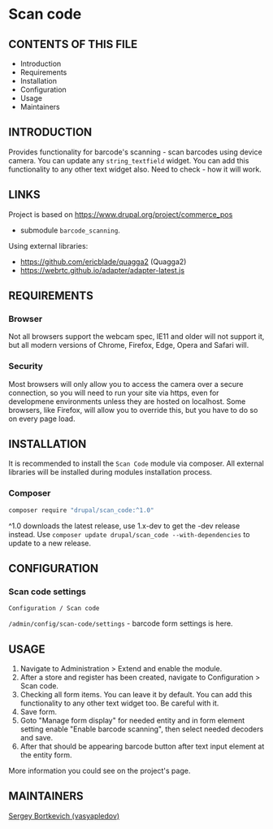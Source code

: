 # Scan code

CONTENTS OF THIS FILE
---------------------

* Introduction
* Requirements
* Installation
* Configuration
* Usage
* Maintainers

INTRODUCTION
------------
Provides functionality for barcode's scanning -
scan barcodes using device camera.
You can update any `string_textfield` widget.
You can add this functionality to any other
text widget also.
Need to check - how it will work.

LINKS
------------

Project is based on
https://www.drupal.org/project/commerce_pos
- submodule `barcode_scanning`.

Using external libraries:
 - https://github.com/ericblade/quagga2 (Quagga2)
 - https://webrtc.github.io/adapter/adapter-latest.js

REQUIREMENTS
------------

### Browser ####

Not all browsers support the webcam spec, IE11 and older will not support it,
but all modern versions of Chrome, Firefox, Edge, Opera and Safari will.

### Security ###

Most browsers will only allow you to access
the camera over a secure connection,
so you will need to run your site via https, even for
developmenе environments unless they are hosted on localhost.
Some browsers, like Firefox, will allow you
to override this, but you have to do so on every page load.

INSTALLATION
------------
It is recommended to install the `Scan Code`
module via composer.
All external libraries will be installed during
modules installation process.

### Composer ###

   ```sh
   composer require "drupal/scan_code:^1.0"
   ```

^1.0 downloads the latest release, use 1.x-dev to
get the -dev release instead.
Use ```composer update drupal/scan_code --with-dependencies```
to update to a new
release.

CONFIGURATION
-------------

### Scan code settings ###

`Configuration / Scan code`

`/admin/config/scan-code/settings` - barcode form settings is here.

USAGE
------------

1. Navigate to Administration > Extend and enable the module.
2. After a store and register has been created, navigate to Configuration >
   Scan code.
3. Checking all form items. You can leave it by default.
You can add this functionality to any other text widget too.
Be careful with it.
4. Save form.
5. Goto "Manage form display" for needed entity and
in form element setting enable "Enable barcode scanning",
then select needed decoders and save.
6. After that should be appearing barcode button
after text input element at the entity form.

More information you could see on the project's page.

MAINTAINERS
-----------
[Sergey Bortkevich (vasyapledov)](https://www.drupal.org/u/vasyapledov)
